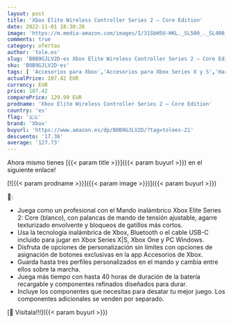 ```yaml
---
layout: post
title: 'Xbox Elite Wireless Controller Series 2 – Core Edition'
date: 2022-11-01 18:30:26
image: 'https://m.media-amazon.com/images/I/31SbH5U-HKL._SL500_._SL400_.jpg'
comments: true
category: ofertas
author: 'tole.es'
slug: 'B0B9GJLV2D-es Xbox Elite Wireless Controller Series 2 – Core Edition'
sku: 'B0B9GJLV2D-es'
tags: [ 'Accesorios para Xbox','Accesorios para Xbox Series X y S','Hardware y juegos para Xbox Series X y S','Mandos y controles para Xbox Series X y S','Sistemas heredados','Sistemas heredados de Xbox','Videojuegos','Xbox: Juegos, consolas y accesorios','xbox','🇪🇸', ]
actualPrice: 107.42 EUR
currency: EUR
price: 107.42
comparePrice: 129.99 EUR
prodname: 'Xbox Elite Wireless Controller Series 2 – Core Edition'
country: 'es'
flag: '🇪🇸'
brand: 'Xbox'
buyurl: 'https://www.amazon.es/dp/B0B9GJLV2D/?tag=tolees-21'
descuento: '17.36'
average: '127.73'
---
```


Ahora mismo tienes [{{< param title >}}]({{< param buyurl >}}) en el siguiente enlace!

[![{{< param prodname >}}]({{< param image >}})]({{< param buyurl >}})

🔎:

- Juega como un profesional con el Mando inalámbrico Xbox Elite Series 2: Core (blanco), con palancas de mando de tensión ajustable, agarre texturizado envolvente y bloqueos de gatillos más cortos.
- Usa la tecnología inalámbrica de Xbox, Bluetooth o el cable USB-C incluido para jugar en Xbox Series X|S, Xbox One y PC Windows.
- Disfruta de opciones de personalización sin límites con opciones de asignación de botones exclusivas en la app Accesorios de Xbox.
- Guarda hasta tres perfiles personalizados en el mando y cambia entre ellos sobre la marcha.
- Juega más tiempo con hasta 40 horas de duración de la batería recargable y componentes refinados diseñados para durar.
- Incluye los componentes que necesitas para desatar tu mejor juego. Los componentes adicionales se venden por separado.

[🛒 Visítala!!!]({{< param buyurl >}})
